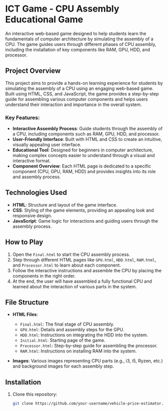 # ICT Game - CPU Assembly Educational Game

An interactive web-based game designed to help students learn the fundamentals of computer architecture by simulating the assembly of a CPU. The game guides users through different phases of CPU assembly, including the installation of key components like RAM, GPU, HDD, and processor.

## Project Overview

This project aims to provide a hands-on learning experience for students by simulating the assembly of a CPU using an engaging web-based game. Built using HTML, CSS, and JavaScript, the game provides a step-by-step guide for assembling various computer components and helps users understand their interaction and importance in the overall system.

### Key Features:
- **Interactive Assembly Process**: Guide students through the assembly of a CPU, including components such as RAM, GPU, HDD, and processor.
- **User-Friendly Interface**: Built with HTML and CSS to create an intuitive, visually appealing user interface.
- **Educational Tool**: Designed for beginners in computer architecture, making complex concepts easier to understand through a visual and interactive format.
- **Component Overview**: Each HTML page is dedicated to a specific component (CPU, GPU, RAM, HDD) and provides insights into its role and assembly process.

## Technologies Used

- **HTML**: Structure and layout of the game interface.
- **CSS**: Styling of the game elements, providing an appealing look and responsive design.
- **JavaScript**: Game logic for interactions and guiding users through the assembly process.
  
## How to Play

1. Open the `Final.html` to start the CPU assembly process.
2. Step through different HTML pages like `GPU.html`, `HDD.html`, `RAM.html`, and `Processor.html` to learn about each component.
3. Follow the interactive instructions and assemble the CPU by placing the components in the right order.
4. At the end, the user will have assembled a fully functional CPU and learned about the interaction of various parts in the system.

## File Structure

- **HTML Files**:
  - `Final.html`: The final stage of CPU assembly.
  - `GPU.html`: Details and assembly steps for the GPU.
  - `HDD.html`: Instructions on integrating the HDD into the system.
  - `Initial.html`: Starting page of the game.
  - `Processor.html`: Step-by-step guide for assembling the processor.
  - `RAM.html`: Instructions on installing RAM into the system.

- **Images**: Various images representing CPU parts (e.g., i3, i5, Ryzen, etc.) and background images for each assembly step.

## Installation

1. Clone this repository:
   ```bash
   git clone https://github.com/your-username/vehicle-price-estimator.git
